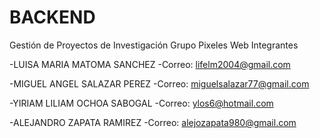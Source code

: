 # BACKEND
Gestión de Proyectos de Investigación
Grupo Pixeles Web
Integrantes

-LUISA MARIA MATOMA SANCHEZ
-Correo: lifelm2004@gmail.com

-MIGUEL ANGEL SALAZAR PEREZ
-Correo: miguelsalazar77@gmail.com

-YIRIAM LILIAM OCHOA SABOGAL
-Correo: ylos6@hotmail.com

-ALEJANDRO ZAPATA RAMIREZ
-Correo: alejozapata980@gmail.com
